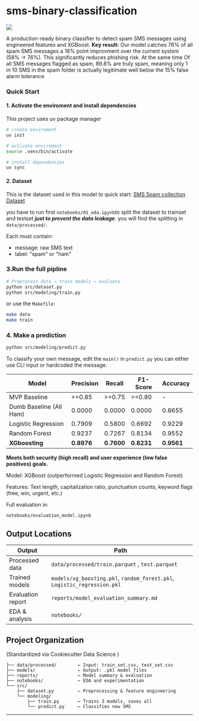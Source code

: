 # sms-binary-classification

<a target="_blank" href="https://cookiecutter-data-science.drivendata.org/">
    <img src="https://img.shields.io/badge/CCDS-Project%20template-328F97?logo=cookiecutter" />
</a>

A production-ready binary classifier to detect spam SMS messages using engineered features and XGBoost. 
**Key result:** Our model catches 76% of all spam SMS messages a 18% point improvment over the current system (58% -> 76%). This significantly reduces phishing risk. At the same time Of all SMS messages flagged as spam, 89.8% are truly spam, meaning only 1 in 10 SMS in the spam folder is actually legitimate well below the 15% false alarm tolerance

### Quick Start 

#### 1. Activate the enviroment and install dependencies 
This project uses uv package manager

```bash
# create enviroment 
uv init 

# activate enviroment 
source .venv/bin/activate

# install dependencies 
uv sync 
```
#### 2. Dataset
This is the dataset used in this model to quick start:
[SMS Spam collection Dataset](https://www.kaggle.com/datasets/uciml/sms-spam-collection-dataset)

you have to run first `notebooks/01_eda.ipynb`to split the dataset to trainset and testset ***just to prevent the data leakage***. 
you will find the splitting in `data/processed/`.

Each must contain:
- message: raw SMS text
- label: "spam" or "ham"


### 3.Run the full pipline 

```bash
# Preprocess data → train models → evaluate
python src/dataset.py
python src/modeling/train.py
```
or use the `Makefile`: 
```bash
make data 
make train 
```
### 4. Make a prediction

```bash
python src/modeling/predict.py
```
To classify your own message, edit the `main()` in `predict.py` you can either use CLI input or hardcoded the message. 

| Model                   | Precision   | Recall   | F1-Score   | Accuracy   |
|-------------------------|-------------|----------|------------|------------|
| MVP Baseline            | >=0.85      | >=0.75   | >=0.80     | -          |
| Dumb Baseline (All Ham) | 0.0000      | 0.0000   | 0.0000     | 0.8655     |
| Logistic Regression     | 0.7909      | 0.5800   | 0.6692     | 0.9229     |
| Random Forest           | 0.9237      | 0.7267   | 0.8134     | 0.9552     |
| **XGboosting**              | **0.8976**      | **0.7600**   | **0.8231**     | **0.9561**     |


**Meets both security (high recall) and user experience (low false positives) goals.**

Model: XGBoost (outperformed Logistic Regression and Random Forest)

Features: Text length, capitalization ratio, punctuation counts, keyword flags (free, win, urgent, etc.)

Full evaluation in:

`notebooks/evaluation_model.ipynb`


## Output Locations

| Output | Path |
|---|---|
| Processed data | `data/processed/train.parquet` ,  `test.parquet` |
| Trained models | `models/xg_boosting.pkl`, `random_forest.pkl`, `Logistic_regression.pkl` |
| Evaluation report | `reports/model_evaluation_summary.md` |
| EDA & analysis | `notebooks/` |

## Project Organization

(Standardized via Cookiecutter Data Science )

```
├── data/processed/        ← Input: train_set.csv, test_set.csv
├── models/                ← Output: .pkl model files
├── reports/               ← Model summary & evaluation
├── notebooks/             ← EDA and experimentation
└── src/
    ├── dataset.py         ← Preprocessing & feature engineering
    └── modeling/
        ├── train.py       ← Trains 3 models, saves all
        └── predict.py     ← Classifies new SMS

```
--------

